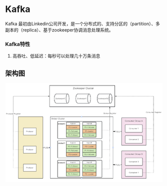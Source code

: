 # Kafka

Kafka 最初由Linkedin公司开发，是一个分布式的、支持分区的（partition）、多副本的（replica）、基于zookeeper协调消息处理系统。

### Kafka特性
1. 高吞吐、低延迟：每秒可以处理几十万条消息


## 架构图

![Kafka架构图](/images/middleware/kafka/Kafka架构图.png)

